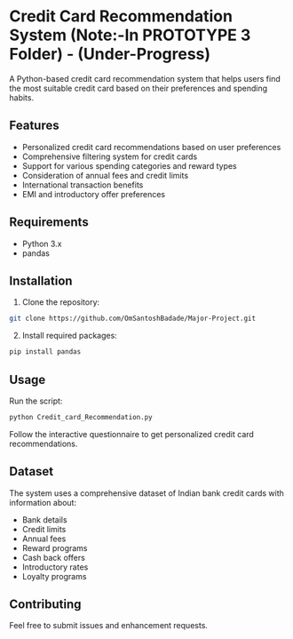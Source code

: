 # Credit Card Recommendation System (Note:-In PROTOTYPE 3 Folder) - (Under-Progress)

A Python-based credit card recommendation system that helps users find the most suitable credit card based on their preferences and spending habits.

## Features

- Personalized credit card recommendations based on user preferences
- Comprehensive filtering system for credit cards
- Support for various spending categories and reward types
- Consideration of annual fees and credit limits
- International transaction benefits
- EMI and introductory offer preferences

## Requirements

- Python 3.x
- pandas

## Installation

1. Clone the repository:
```bash
git clone https://github.com/OmSantoshBadade/Major-Project.git
```

2. Install required packages:
```bash
pip install pandas
```

## Usage

Run the script:
```bash
python Credit_card_Recommendation.py
```

Follow the interactive questionnaire to get personalized credit card recommendations.

## Dataset

The system uses a comprehensive dataset of Indian bank credit cards with information about:
- Bank details
- Credit limits
- Annual fees
- Reward programs
- Cash back offers
- Introductory rates
- Loyalty programs

## Contributing

Feel free to submit issues and enhancement requests. 
